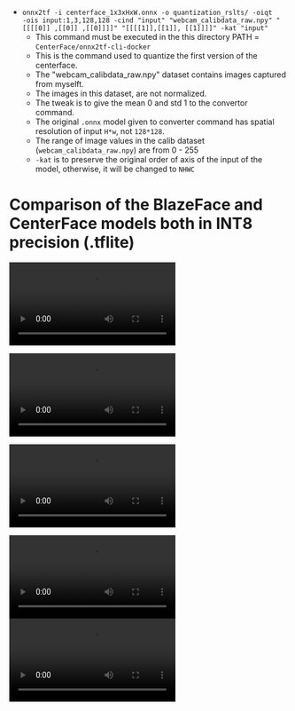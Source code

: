 <!-- onnx2tf -i centerface_1x3xHxW.onnx -o quantization_rslts/ -oiqt  -ois input:1,3,480,640 # this works without any problem and also with 128*128




- onnx2tf -i centerface_1x3xHxW.onnx -o quantization_rslts/ -oiqt    -ois input:1,3,128,128 -cind "input" "maaz_calibdata.npy" "[[[0 ,0 ,0]]]" "[[[1, 1, 1]]]" 
    - this is the final command that worked, it is important to not transpose the calibration dataset, so the input shape is (1,3,128,128) but the calibration dataset shape is (BatchSize,128,128,3) as well.
    - the new permutation os axis of the new input of the model in the command must be same structured as the original structure of the model, but structure of channles for calibration dataset could be different from the model. 
    - onnx2tf automatically does this which is moving the channle axis to the last axis 


- onnx2tf -i centerface_1x3xHxW.onnx -o quantization_rslts/ -oiqt    -ois input:1,3,128,128 -cind "input" "maaz_calibdata.npy" "[[[[0]] ,[[0]] ,[[0]]]]" "[[[[1]],[[1]], [[1]]]]" -kat "input"
    - This command preserves the original input shape structure whichi is compatible with the calibration data shape structure as well. 

- offset could be negative, but scale was mostly from 0 to 5 in the original .onnx model

- the input image values to .onnx original model are range 0-255 -->

- `onnx2tf -i centerface_1x3xHxW.onnx -o quantization_rslts/ -oiqt    -ois input:1,3,128,128 -cind "input" "webcam_calibdata_raw.npy" "[[[[0]] ,[[0]] ,[[0]]]]" "[[[[1]],[[1]], [[1]]]]" -kat "input"`
    - This command must be executed in the this directory PATH = `CenterFace/onnx2tf-cli-docker`
    - This is the command used to quantize the first version of the centerface.
    - The "webcam_calibdata_raw.npy" dataset contains images captured from myselft.
    - The images in this dataset, are not normalized. 
    - The tweak is to give the mean 0 and std 1 to the convertor command.
    - The original `.onnx` model given to converter command has spatial resolution of input `H*w`, not `128*128`.
    - The range of image values in the calib dataset (`webcam_calibdata_raw.npy`) are from 0 - 255
    - `-kat` is to preserve the original order of axis of the input of the model, otherwise, it will be changed to `NHWC`





# Comparison of the BlazeFace and CenterFace models both in INT8 precision (.tflite)

![Original image](DetectedVideos/originalvideo.mp4)

![CenterFace](DetectedVideos/centerface.mp4)

![BlazeFace](DetectedVideos/blazeface.mp4)

<video src="DetectedVideos/centerface.mp4" controls></video>
<video src="DetectedVideos/blazeface.mp4" controls></video>
